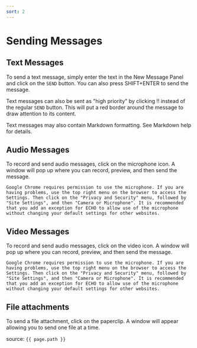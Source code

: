 ```yaml
---
sort: 2
---
```


# Sending Messages

## Text Messages
To send a text message, simply enter the text in the New Message Panel and click on the `SEND` button. You can also press SHIFT+ENTER to send the message.

Text messages can also be sent as "high priority" by clicking ‼ instead of the regular `SEND` button. This will put a red border around the message to draw attention to its content.

Text messages may also contain Markdown formatting. See Markdown help for details.

## Audio Messages 
To record and send audio messages, click on the microphone icon. A window will pop up where you can record, preview, and then send the message.

```note
Google Chrome requires permission to use the microphone. If you are having problems, use the top right menu on the browser to access the Settings. Then click on the "Privacy and Security" menu, followed by "Site Settings", and then "Camera or Microphone". It is recommended that you add an exception for ECHO to allow use of the microphone without changing your default settings for other websites.
```

## Video Messages 
To record and send audio messages, click on the video icon. A window will pop up where you can record, preview, and then send the message.

```note
Google Chrome requires permission to use the microphone. If you are having problems, use the top right menu on the browser to access the Settings. Then click on the "Privacy and Security" menu, followed by "Site Settings", and then "Camera or Microphone". It is recommended that you add an exception for ECHO to allow use of the microphone without changing your default settings for other websites.
```

## File attachments 
To send a file attachment, click on the paperclip. A window will appear allowing you to send one file at a time.

source: `{{ page.path }}`

